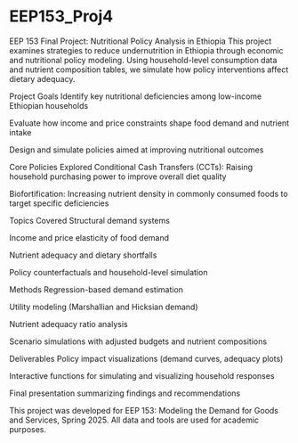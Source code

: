 # EEP153_Proj4

EEP 153 Final Project: Nutritional Policy Analysis in Ethiopia
This project examines strategies to reduce undernutrition in Ethiopia through economic and nutritional policy modeling. Using household-level consumption data and nutrient composition tables, we simulate how policy interventions affect dietary adequacy.

Project Goals
Identify key nutritional deficiencies among low-income Ethiopian households

Evaluate how income and price constraints shape food demand and nutrient intake

Design and simulate policies aimed at improving nutritional outcomes

Core Policies Explored
Conditional Cash Transfers (CCTs): Raising household purchasing power to improve overall diet quality

Biofortification: Increasing nutrient density in commonly consumed foods to target specific deficiencies

Topics Covered
Structural demand systems

Income and price elasticity of food demand

Nutrient adequacy and dietary shortfalls

Policy counterfactuals and household-level simulation

Methods
Regression-based demand estimation

Utility modeling (Marshallian and Hicksian demand)

Nutrient adequacy ratio analysis

Scenario simulations with adjusted budgets and nutrient compositions

Deliverables
Policy impact visualizations (demand curves, adequacy plots)

Interactive functions for simulating and visualizing household responses

Final presentation summarizing findings and recommendations

This project was developed for EEP 153: Modeling the Demand for Goods and Services, Spring 2025. All data and tools are used for academic purposes.


